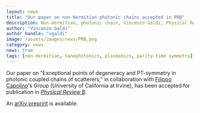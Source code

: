```yaml
---
layout: news
title: "Our paper on non-Hermitian photonic chains accepted in PRB"
description: Non-Hermitian, photonic chain, Vincenzo Galdi, Physical Review B
author: "Vincenzo Galdi"
author_handle: "vgaldi"
image: /assets/images/news/PRB.png
category: news
news: true
tags: [non-Hermitian, nanophotonics, plasmonics, parity-time symmetry]
---
```


Our paper on "Exceptional points of degeneracy and PT-symmetry in photonic coupled chains of scatterers," 
in collaboration with [Filippo Capolino]'s Group (University of California at Irvine),
has been accepted for publication in [*Physical Review B*](https://journals.aps.org/prb/). 

An [arXiv preprint](https://arxiv.org/abs/1610.00414) is available.

[Filippo Capolino]: http://capolino.eng.uci.edu
